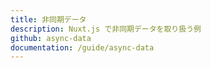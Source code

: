 ```yaml
---
title: 非同期データ
description: Nuxt.js で非同期データを取り扱う例
github: async-data
documentation: /guide/async-data
---
```

